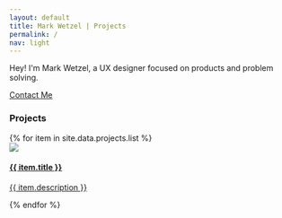```yaml
---
layout: default
title: Mark Wetzel | Projects
permalink: /
nav: light
---
```


<section class="home-hero">
  <div class="pw-container">
    <div class="home-hero-content">
      <p>Hey! I'm <span class="green-text">Mark Wetzel</span>, a UX designer focused on products and problem solving.</p>
      <a class="btn-lrg btn-lrg-dark" href="{{ "/contact/" | relative_url }}">Contact Me</a>
    </div>
  </div>
</section>

<section class="home-projects">
  <div class="pw-container">
    <h3><a name="projects"></a>Projects</h3>
    <div class="home-projects-list">
      {% for item in site.data.projects.list %}
      <div class="home-project">
        <a href="{{ item.url }}" alt="{{ item.title }}">
          <img class="home-project-thumbnail" src="{{ item.thumbnail }}" />
          <h4 class="home-project-title">{{ item.title }}</h4>
          <p class="home-project-description">{{ item.description }}</p>
        </a>
      </div>
      {% endfor %}
    </div>
  </div>
</section>
